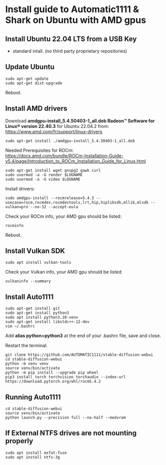 # Install guide to Automatic1111 & Shark on Ubuntu with AMD gpus

## Install Ubuntu 22.04 LTS from a USB Key
* standard intall. (no third party proprietary repositories)

## Update Ubuntu

```
sudo apt-get update
sudo apt-get dist-upgrade
```
Reboot.

## Install AMD drivers

Download **amdgpu-install_5.4.50403-1_all.deb Radeon™ Software for Linux® version 22.40.3** for Ubuntu 22.04.2 from:  
https://www.amd.com/fr/support/linux-drivers
```
sudo apt-get install ./amdgpu-install_5.4.50403-1_all.deb
```

Needed Prerequisites for ROCm:  
https://docs.amd.com/bundle/ROCm-Installation-Guide-v5.4/page/Introduction_to_ROCm_Installation_Guide_for_Linux.html
```
sudo apt-get install wget gnupg2 gawk curl
sudo usermod -a -G render $LOGNAME
sudo usermod -a -G video $LOGNAME
```

Install drivers:
```
sudo amdgpu-install --rocmrelease=5.4.3 --usecase=rocm,rocmdev,rocmdevtools,lrt,hip,hiplibsdk,mllib,mlsdk --vulkan=pro --no-32 --accept-eula
```

Check your ROCm info, your AMD gpu should be listed:
```
rocminfo
```

Reboot.

## Install Vulkan SDK
```
sudo apt install vulkan-tools
```
Check your Vulkan info, your AMD gpu should be listed:
```
vulkaninfo --summary
```

## Install Auto1111

```
sudo apt-get install git
sudo apt-get install python3
sudo apt install python3.10-venv
sudo apt-get install libstdc++-12-dev
vim ~/.bashrc
```
Add **alias python=python3** at the end of your .bashrc file, save and close.

Restart the terminal.
```
git clone https://github.com/AUTOMATIC1111/stable-diffusion-webui
cd stable-diffusion-webui
python -m venv venv
source venv/bin/activate
python -m pip install --upgrade pip wheel
pip3 install torch torchvision torchaudio --index-url https://download.pytorch.org/whl/rocm5.4.2
```

## Running Auto1111

```
cd stable-diffusion-webui
source venv/bin/activate
python launch.py --precision full --no-half --medvram
```

## If External NTFS drives are not mounting properly

```
sudo apt install exfat-fuse
sudo apt install ntfs-3g
```
